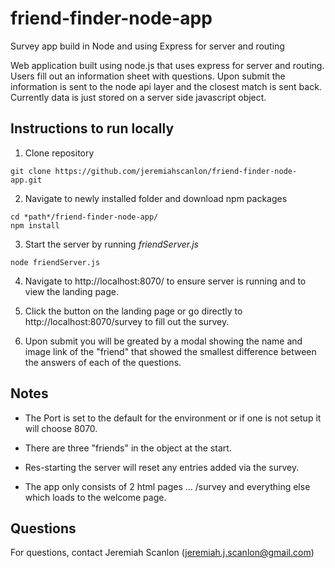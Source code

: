 # friend-finder-node-app
Survey app build in Node and using Express for server and routing

Web application built using node.js that uses express for server and routing. Users fill out an information sheet with questions. Upon submit the information is sent to the node api layer and the closest match is sent back. Currently data is just stored on a server side javascript object.
 
## Instructions to run locally 

1) Clone repository 

```
git clone https://github.com/jeremiahscanlon/friend-finder-node-app.git
```

2) Navigate to newly installed folder and download npm packages

```
cd *path*/friend-finder-node-app/
npm install
```

3) Start the server by running *friendServer.js*

```
node friendServer.js
```

4) Navigate to http://localhost:8070/ to ensure server is running and to view the landing page.

5) Click the button on the landing page or go directly to http://localhost:8070/survey to fill out the survey.

6) Upon submit you will be greated by a modal showing the name and image link of the "friend" that showed the smallest difference between the answers of each of the questions.

## Notes

- The Port is set to the default for the environment or if one is not setup it will choose 8070.

- There are three "friends" in the object at the start.

- Res-starting the server will reset any entries added via the survey.

- The app only consists of 2 html pages ... /survey and everything else which loads to the welcome page.


## Questions

For questions, contact Jeremiah Scanlon (jeremiah.j.scanlon@gmail.com)
